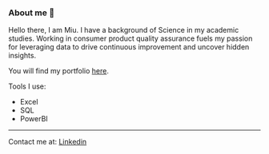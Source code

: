### About me 👋

Hello there, I am Miu. I have a background of Science in my academic studies. 
Working in consumer product quality assurance fuels my passion for leveraging data to drive continuous improvement and uncover hidden insights.

You will find my portfolio [here](https://github.com/miuc925/dataportfolio).

</html>
Tools I use:

- Excel
- SQL
- PowerBI
***
Contact me at: [Linkedin](https://www.linkedin.com/in/miucheung)

